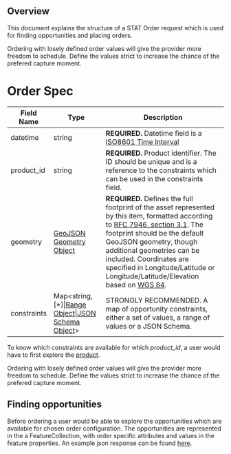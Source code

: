 ## Overview

This document explains the structure of a STAT Order request which is used for finding opportunities and placing orders. 

Ordering with losely defined order values will give the provider more freedom to schedule. Define the values strict to increase the chance of the prefered capture moment.

# Order Spec

| Field Name | Type                                                                       | Description |
| ---------- | -------------------------------------------------------------------------- | ----------- |
| datetime       | string                                                                     | **REQUIRED.** Datetime field is a [ISO8601 Time Interval](https://en.wikipedia.org/wiki/ISO_8601#Time_intervals) |
| product_id         | string                                                                     | **REQUIRED.** Product identifier. The ID should be unique and is a reference to the constraints which can be used in the constraints field. |
| geometry   | [GeoJSON Geometry Object](https://tools.ietf.org/html/rfc7946#section-3.1) | **REQUIRED.** Defines the full footprint of the asset represented by this item, formatted according to [RFC 7946, section 3.1](https://tools.ietf.org/html/rfc7946#section-3.1). The footprint should be the default GeoJSON geometry, though additional geometries can be included. Coordinates are specified in Longitude/Latitude or Longitude/Latitude/Elevation based on [WGS 84](http://www.opengis.net/def/crs/OGC/1.3/CRS84). |
| constraints | Map<string, \[\*]\|[Range Object](#range-object)\|[JSON Schema Object](#json-schema-object)> | STRONGLY RECOMMENDED. A map of opportunity constraints, either a set of values, a range of values or a JSON Schema.

To know which constraints are available for which *product_id*, a user would have to first explore the [product](../product-spec/README.md#Product-Spec).

Ordering with losely defined order values will give the provider more freedom to schedule. Define the values strict to increase the chance of the prefered capture moment.

## Finding opportunities

Before ordering a user would be able to explore the opportunities which are available for chosen order configuration. The opportunities are represented in the a FeatureCollection, with order specific attributes and values in the feature properties. An example json response can be found [here](../examples/tasking-api/opportunities-response.json).
